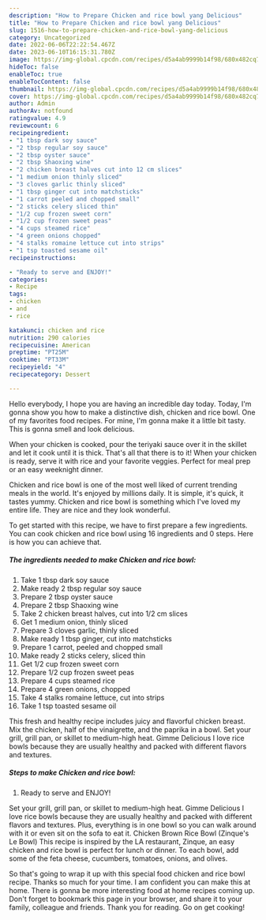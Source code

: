 ```yaml
---
description: "How to Prepare Chicken and rice bowl yang Delicious"
title: "How to Prepare Chicken and rice bowl yang Delicious"
slug: 1516-how-to-prepare-chicken-and-rice-bowl-yang-delicious
category: Uncategorized
date: 2022-06-06T22:22:54.467Z
date: 2023-06-10T16:15:31.780Z
image: https://img-global.cpcdn.com/recipes/d5a4ab9999b14f98/680x482cq70/chicken-and-rice-bowl-recipe-main-photo.jpg
hideToc: false
enableToc: true
enableTocContent: false
thumbnail: https://img-global.cpcdn.com/recipes/d5a4ab9999b14f98/680x482cq70/chicken-and-rice-bowl-recipe-main-photo.jpg
cover: https://img-global.cpcdn.com/recipes/d5a4ab9999b14f98/680x482cq70/chicken-and-rice-bowl-recipe-main-photo.jpg
author: Admin
authorAv: notfound
ratingvalue: 4.9
reviewcount: 6
recipeingredient:
- "1 tbsp dark soy sauce"
- "2 tbsp regular soy sauce"
- "2 tbsp oyster sauce"
- "2 tbsp Shaoxing wine"
- "2 chicken breast halves cut into 12 cm slices"
- "1 medium onion thinly sliced"
- "3 cloves garlic thinly sliced"
- "1 tbsp ginger cut into matchsticks"
- "1 carrot peeled and chopped small"
- "2 sticks celery sliced thin"
- "1/2 cup frozen sweet corn"
- "1/2 cup frozen sweet peas"
- "4 cups steamed rice"
- "4 green onions chopped"
- "4 stalks romaine lettuce cut into strips"
- "1 tsp toasted sesame oil"
recipeinstructions:

- "Ready to serve and ENJOY!"
categories:
- Recipe
tags:
- chicken
- and
- rice

katakunci: chicken and rice 
nutrition: 290 calories
recipecuisine: American
preptime: "PT25M"
cooktime: "PT33M"
recipeyield: "4"
recipecategory: Dessert

---
```



Hello everybody, I hope you are having an incredible day today. Today, I'm gonna show you how to make a distinctive dish, chicken and rice bowl. One of my favorites food recipes. For mine, I'm gonna make it a little bit tasty. This is gonna smell and look delicious.

When your chicken is cooked, pour the teriyaki sauce over it in the skillet and let it cook until it is thick. That&#39;s all that there is to it! When your chicken is ready, serve it with rice and your favorite veggies. Perfect for meal prep or an easy weeknight dinner.

Chicken and rice bowl is one of the most well liked of current trending meals in the world. It's enjoyed by millions daily. It is simple, it's quick, it tastes yummy. Chicken and rice bowl is something which I've loved my entire life. They are nice and they look wonderful.


To get started with this recipe, we have to first prepare a few ingredients. You can cook chicken and rice bowl using 16 ingredients and 0 steps. Here is how you can achieve that.

<!--inarticleads1-->

##### The ingredients needed to make Chicken and rice bowl:

1. Take 1 tbsp dark soy sauce
1. Make ready 2 tbsp regular soy sauce
1. Prepare 2 tbsp oyster sauce
1. Prepare 2 tbsp Shaoxing wine
1. Take 2 chicken breast halves, cut into 1/2 cm slices
1. Get 1 medium onion, thinly sliced
1. Prepare 3 cloves garlic, thinly sliced
1. Make ready 1 tbsp ginger, cut into matchsticks
1. Prepare 1 carrot, peeled and chopped small
1. Make ready 2 sticks celery, sliced thin
1. Get 1/2 cup frozen sweet corn
1. Prepare 1/2 cup frozen sweet peas
1. Prepare 4 cups steamed rice
1. Prepare 4 green onions, chopped
1. Take 4 stalks romaine lettuce, cut into strips
1. Take 1 tsp toasted sesame oil


This fresh and healthy recipe includes juicy and flavorful chicken breast. Mix the chicken, half of the vinaigrette, and the paprika in a bowl. Set your grill, grill pan, or skillet to medium-high heat. Gimme Delicious I love rice bowls because they are usually healthy and packed with different flavors and textures. 

<!--inarticleads2-->

##### Steps to make Chicken and rice bowl:


1. Ready to serve and ENJOY!

Set your grill, grill pan, or skillet to medium-high heat. Gimme Delicious I love rice bowls because they are usually healthy and packed with different flavors and textures. Plus, everything is in one bowl so you can walk around with it or even sit on the sofa to eat it. Chicken Brown Rice Bowl (Zinque&#39;s Le Bowl) This recipe is inspired by the LA restaurant, Zinque, an easy chicken and rice bowl is perfect for lunch or dinner. To each bowl, add some of the feta cheese, cucumbers, tomatoes, onions, and olives. 

So that's going to wrap it up with this special food chicken and rice bowl recipe. Thanks so much for your time. I am confident you can make this at home. There is gonna be more interesting food at home recipes coming up. Don't forget to bookmark this page in your browser, and share it to your family, colleague and friends. Thank you for reading. Go on get cooking!
